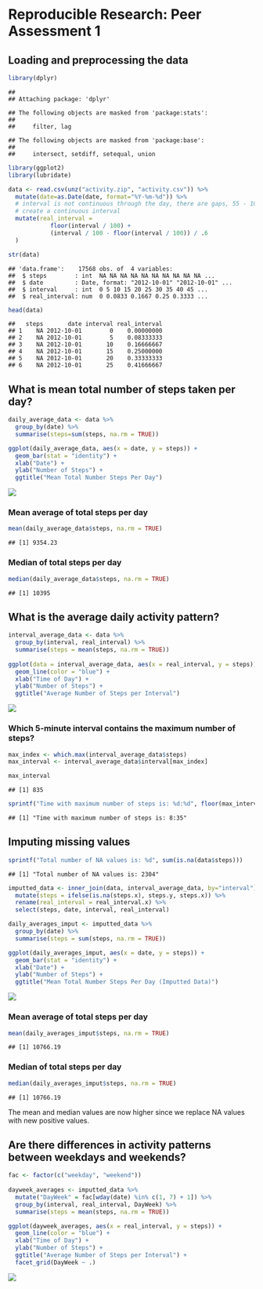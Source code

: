 # Reproducible Research: Peer Assessment 1


## Loading and preprocessing the data


```r
library(dplyr)
```

```
## 
## Attaching package: 'dplyr'
```

```
## The following objects are masked from 'package:stats':
## 
##     filter, lag
```

```
## The following objects are masked from 'package:base':
## 
##     intersect, setdiff, setequal, union
```

```r
library(ggplot2)
library(lubridate)

data <- read.csv(unz("activity.zip", "activity.csv")) %>%
  mutate(date=as.Date(date, format="%Y-%m-%d")) %>%
  # interval is not continuous through the day, there are gaps, 55 - 100, etc
  # create a continuous interval
  mutate(real_interval = 
            floor(interval / 100) +
            (interval / 100 - floor(interval / 100)) / .6
  )

str(data)
```

```
## 'data.frame':	17568 obs. of  4 variables:
##  $ steps        : int  NA NA NA NA NA NA NA NA NA NA ...
##  $ date         : Date, format: "2012-10-01" "2012-10-01" ...
##  $ interval     : int  0 5 10 15 20 25 30 35 40 45 ...
##  $ real_interval: num  0 0.0833 0.1667 0.25 0.3333 ...
```

```r
head(data)
```

```
##   steps       date interval real_interval
## 1    NA 2012-10-01        0    0.00000000
## 2    NA 2012-10-01        5    0.08333333
## 3    NA 2012-10-01       10    0.16666667
## 4    NA 2012-10-01       15    0.25000000
## 5    NA 2012-10-01       20    0.33333333
## 6    NA 2012-10-01       25    0.41666667
```

## What is mean total number of steps taken per day?


```r
daily_average_data <- data %>%
  group_by(date) %>%
  summarise(steps=sum(steps, na.rm = TRUE))

ggplot(daily_average_data, aes(x = date, y = steps)) +
  geom_bar(stat = "identity") +
  xlab("Date") +
  ylab("Number of Steps") +
  ggtitle("Mean Total Number Steps Per Day")
```

![](PA1_template_files/figure-html/unnamed-chunk-2-1.png)

### Mean average of total steps per day

```r
mean(daily_average_data$steps, na.rm = TRUE)
```

```
## [1] 9354.23
```
### Median of total steps per day

```r
median(daily_average_data$steps, na.rm = TRUE)
```

```
## [1] 10395
```

## What is the average daily activity pattern?


```r
interval_average_data <- data %>%
  group_by(interval, real_interval) %>%
  summarise(steps = mean(steps, na.rm = TRUE))
  
ggplot(data = interval_average_data, aes(x = real_interval, y = steps)) + 
  geom_line(color = "blue") +
  xlab("Time of Day") +
  ylab("Number of Steps") +
  ggtitle("Average Number of Steps per Interval")
```

![](PA1_template_files/figure-html/unnamed-chunk-5-1.png)

### Which 5-minute interval contains the maximum number of steps?

```r
max_index <- which.max(interval_average_data$steps)
max_interval <- interval_average_data$interval[max_index]

max_interval
```

```
## [1] 835
```

```r
sprintf("Time with maximum number of steps is: %d:%d", floor(max_interval / 100), round((max_interval / 100 - floor(max_interval / 100)) * 100))
```

```
## [1] "Time with maximum number of steps is: 8:35"
```

## Imputing missing values

```r
sprintf("Total number of NA values is: %d", sum(is.na(data$steps)))
```

```
## [1] "Total number of NA values is: 2304"
```

```r
imputted_data <- inner_join(data, interval_average_data, by="interval") %>%
  mutate(steps = ifelse(is.na(steps.x), steps.y, steps.x)) %>%
  rename(real_interval = real_interval.x) %>%
  select(steps, date, interval, real_interval)

daily_averages_imput <- imputted_data %>%
  group_by(date) %>%
  summarise(steps = sum(steps, na.rm = TRUE))

ggplot(daily_averages_imput, aes(x = date, y = steps)) +
  geom_bar(stat = "identity") +
  xlab("Date") +
  ylab("Number of Steps") +
  ggtitle("Mean Total Number Steps Per Day (Imputted Data)")
```

![](PA1_template_files/figure-html/unnamed-chunk-7-1.png)

### Mean average of total steps per day

```r
mean(daily_averages_imput$steps, na.rm = TRUE)
```

```
## [1] 10766.19
```
### Median of total steps per day

```r
median(daily_averages_imput$steps, na.rm = TRUE)
```

```
## [1] 10766.19
```

The mean and median values are now higher since we replace NA values with new positive values.

## Are there differences in activity patterns between weekdays and weekends?

```r
fac <- factor(c("weekday", "weekend"))
  
dayweek_averages <- imputted_data %>%
  mutate("DayWeek" = fac[wday(date) %in% c(1, 7) + 1]) %>%
  group_by(interval, real_interval, DayWeek) %>%
  summarise(steps = mean(steps, na.rm = TRUE))

ggplot(dayweek_averages, aes(x = real_interval, y = steps)) + 
  geom_line(color = "blue") +
  xlab("Time of Day") +
  ylab("Number of Steps") +
  ggtitle("Average Number of Steps per Interval") +
  facet_grid(DayWeek ~ .)
```

![](PA1_template_files/figure-html/unnamed-chunk-10-1.png)

